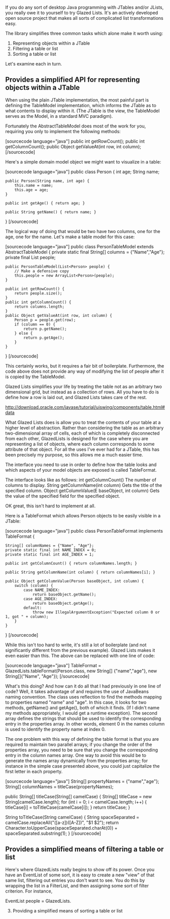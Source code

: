 If you do any sort of desktop Java programming with JTables and/or JLists, you really owe it to yourself to try Glazed Lists.  It's an actively developed open source project that makes all sorts of complicated list transformations easy.

The library simplifies three common tasks which alone make it worth using:

1. Representing objects within a JTable
2. Filtering a table or list
3. Sorting a table or list

Let's examine each in turn.

## Provides a simplified API for representing objects within a JTable

When using the plain JTable implementation, the most painful part is defining the TableModel implementation, which informs the JTable as to what contents to display within it.  (The JTable is the view, the TableModel serves as the Model, in a standard MVC paradigm). 

Fortunately the AbstractTableModel does most of the work for you, requiring you only to implement the following methods:

<div>
[sourcecode language="java"]
public int getRowCount();
public int getColumnCount();
public Object getValueAt(int row, int column);
[/sourcecode]
</div>

Here's a simple domain model object we might want to visualize in a table:

[sourcecode language="java"]
public class Person {
	int age;
	String name;
	
	public Person(String name, int age) {
		this.name = name;
		this.age = age;
	}
	
	public int getAge() { return age; }
	
	public String getName() { return name; }
}
[/sourcecode]

The logical way of doing that would be two have two columns, one for the age, one for the name.  Let's make a table model for this case:

<div>
[sourcecode language="java"]
public class PersonTableModel extends AbstractTableModel {
	private static final String[] columns = {"Name","Age"};
	private final List<Person> people;

	public PersonTableModel(List<Person> people) {
		// Make a defensive copy
		this.people = new ArrayList<Person>(people);
	}
	
	public int getRowCount() {
		return people.size();
	}
	public int getColumnCount() {
		return columns.length;
	}
	public Object getValueAt(int row, int column) {
		Person p = people.get(row);
		if (column == 0) {
			return p.getName();
		} else {
			return p.getAge();
		}
	}
}
[/sourcecode]
</div>

This certainly works, but it requires a fair bit of boilerplate.  Furthermore, the code above does not provide any way of modifying the list of people after it is copied by the TableModel.

Glazed Lists simplifies your life by treating the table not as an arbitrary two dimensional grid, but instead as a collection of rows.  All you have to do is define how a row is laid out, and Glazed Lists takes care of the rest. 

http://download.oracle.com/javase/tutorial/uiswing/components/table.html#data


What Glazed Lists does is allow you to treat the contents of your table at a higher level of abstraction.  Rather than considering the table as an arbitrary two-dimensional array of cells, each of which is completely disconnected from each other, GlazedLists is designed for the case where you are representing a list of objects, where each column corresponds to some attribute of that object.  For all the uses I've ever had for a JTable, this has been precisely my purpose, so this allows me a much easier time.

The interface you need to use in order to define how the table looks and which aspects of your model objects are exposed is called TableFormat. 

The interface looks like as follows:
 int
getColumnCount()
          The number of columns to display.
 String
getColumnName(int column)
          Gets the title of the specified column.
 Object
getColumnValue(E baseObject, int column)
          Gets the value of the specified field for the specified object.




OK great, this isn't hard to implement at all. 

Here is a TableFormat which allows Person objects to be easily visible in a JTable:

[sourcecode language="java"]
public class PersonTableFormat implements TableFormat<Person> {
	
	String[] columnNames = {"Name", "Age"};
	private static final int NAME_INDEX = 0;
	private static final int AGE_INDEX = 1;
   
	public int getColumnCount() { return columnNames.length; }

    public String getColumnName(int column) { return columnNames[i]; }

    public Object getColumnValue(Person baseObject, int column) {
		switch (column) {
			case NAME_INDEX:
				return baseObject.getName();
			case AGE_INDEX:
				return baseObject.getAge();
			default:
				throw new IllegalArgumentException("Expected column 0 or 1, got " + column);
		}
	}
}
[/sourcecode]

While this isn't too hard to write, it's still a lot of boilerplate (and not significantly different from the previous example).  Glazed Lists makes it even easier than this.  The above can be replaced with one line of code:

[sourcecode language="java"]
TableFormat<Person> = GlazedLists.tableFormat(Person.class, new String[] {"name","age"}, new String[]{"Name", "Age"});
[/sourcecode]

What's this doing?  And how can it do all that I had previously in one line of code?  Well, it takes advantage of and requires the use of JavaBeans naming convention.  The class uses reflection to find the methods mapping to properties named "name" and "age".  In this case, it looks for two methods, getName() and getAge(), both of which it finds.  (If I didn't name my methods appropriately, I would get a runtime exception).  The second array defines the strings that should be used to identify the corresponding entry in the properties array.  In other words, element 0 in the names column is used to identify the property name at index 0. 

The one problem with this way of defining the table format is that you are required to maintain two parallel arrays; if you change the order of the properties array, you need to be sure that you change the corresponding entry in the column names array.  One way to avoid this would be to generate the names array dynamically from the properties array; for instance in the simple case presented above, you could just capitalize the first letter in each property.

[sourcecode language="java"]
String[] propertyNames = {"name","age"};
String[] columnNames = titleCase(propertyNames);

public String[] titleCase(String[] camelCase) {
    String[] titleCase = new String[camelCase.length];
    for (int i = 0; i < camelCase.length; i++) {
	    titleCase[i] = toTitleCase(camelCase[i]);
	}
	return titleCase;
}

String toTitleCase(String camelCase) {
    String spaceSeparated = camelCase.replaceAll("([a-z])([A-Z])", "$1 $2");
    return Character.toUpperCase(spaceSeparated.charAt(0)) + spaceSeparated.substring(1);
}
[/sourcecode]


## Provides a simplified means of filtering a table or list

Here's where GlazedLists really begins to show off its power.  Once you have an EventList of some sort, it is easy to create a new "view" of that same list, filtering out entries you don't want to see.  You do this by wrapping the list in a FilterList, and then assigning some sort of filter criterion.  For instance,

EventList<Person> people = GlazedLists.


3) Providing a simplified means of sorting a table or list









